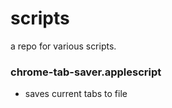 # scripts

a repo for various scripts. 

### chrome-tab-saver.applescript
- saves current tabs to file
